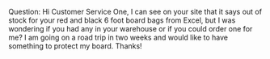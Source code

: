 Question:
Hi Customer Service One, I can see on your site that it says out of stock for your red and black 6 foot board bags from Excel, but I was wondering if you had any in your warehouse or if you could order one for me? I am going on a road trip in two weeks and would like to have something to protect my board. Thanks!
